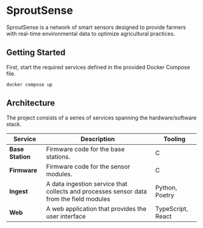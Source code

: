 # SproutSense

SproutSense is a network of smart sensors designed to provide farmers with real-time environmental data to optimize agricultural practices.

## Getting Started

First, start the required services defined in the provided Docker Compose file.

```
docker compose up
```

## Architecture

The project consists of a series of services spanning the hardware/software stack.

| Service | Description | Tooling |
|---------|-------------|------------|
| **Base Station** | Firmware code for the base stations. | C |
| **Firmware** | Firmware code for the sensor modules. | C |
| **Ingest** | A data ingestion service that collects and processes sensor data from the field modules | Python, Poetry |
| **Web** | A web application that provides the user interface | TypeScript, React |
